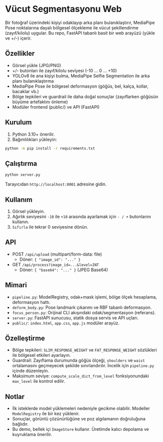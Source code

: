 # Vücut Segmentasyonu Web

Bir fotoğraf üzerindeki kişiyi odaklayıp arka planı bulanıklaştırır, MediaPipe Pose noktalarına dayalı bölgesel ölçekleme ile vücut şekillendirme (zayıf/kilolu) uygular. Bu repo, FastAPI tabanlı basit bir web arayüzü (yükle ve +/-) içerir.

## Özellikler
- Görsel yükle (JPG/PNG)
- +/- butonları ile zayıf/kilolu seviyesi (-10 ... 0 ... +10)
- YOLOv8 ile ana kişiyi bulma, MediaPipe Selfie Segmentation ile arka planı bulanıklaştırma
- MediaPipe Pose ile bölgesel deformasyon (göğüs, bel, kalça, kollar, bacaklar vb.)
- Bölge tepkileri ve guardrail ile daha doğal sonuçlar (zayıflarken göğüsün büyüme artefaktını önleme)
- Modüler frontend (public/) ve API (FastAPI)

## Kurulum
1. Python 3.10+ önerilir.
2. Bağımlılıkları yükleyin:
```bash
python -m pip install -r requirements.txt
```

## Çalıştırma
```bash
python server.py
```
Tarayıcıdan `http://localhost:8001` adresine gidin.

## Kullanım
1. Görsel yükleyin.
2. Ağırlık seviyesini `-10` ile `+10` arasında ayarlamak için `- / +` butonlarını kullanın.
3. `Sıfırla` ile tekrar 0 seviyesine dönün.

## API
- POST `/api/upload` (multipart/form-data: file)
  - Döner: `{ "image_id": "..." }`
- GET `/api/process?image_id=...&level=INT`
  - Döner: `{ "base64": "..." }` (JPEG Base64)

## Mimari
- `pipeline.py`: ModelRegistry, odak+mask işlemi, bölge ölçek hesaplama, deformasyon hattı.
- `deform_body.py`: Pose landmark çıkarımı ve RBF tabanlı deformasyon.
- `focus_person.py`: Orijinal CLI akışındaki odak/segmentasyon (referans).
- `server.py`: FastAPI sunucusu, statik dosya servis ve API uçları.
- `public/`: `index.html`, `app.css`, `app.js` modüler arayüz.

## Özelleştirme
- Bölge tepkileri: `SLIM_RESPONSE_WEIGHT` ve `FAT_RESPONSE_WEIGHT` sözlükleri ile bölgesel etkileri ayarlayın.
- Guardrail: Zayıflama durumunda göğüs ölçeği, `shoulders` ve `waist` ortalamasını geçmeyecek şekilde sınırlandırılır. İncelik için `pipeline.py` içinde düzenleyin.
- Maksimum seviye: `compute_scale_dict_from_level` fonksiyonundaki `max_level` ile kontrol edilir.

## Notlar
- İlk isteklerde model yüklemeleri nedeniyle gecikme olabilir. Modeller `ModelRegistry` ile bir kez yüklenir.
- Sonuçlar, görüntü çözünürlüğüne ve poz algılamanın doğruluğuna bağlıdır.
- Bu demo, bellek içi `ImageStore` kullanır. Üretimde kalıcı depolama ve kuyruklama önerilir. 